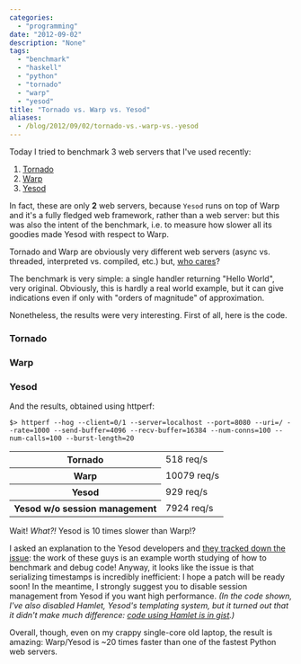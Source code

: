 ```yaml
---
categories:
  - "programming"
date: "2012-09-02"
description: "None"
tags:
  - "benchmark"
  - "haskell"
  - "python"
  - "tornado"
  - "warp"
  - "yesod"
title: "Tornado vs. Warp vs. Yesod"
aliases:
  - /blog/2012/09/02/tornado-vs.-warp-vs.-yesod
---
```


Today I tried to benchmark 3 web servers that I've used recently: 

  1. [Tornado][1]
  2. [Warp][2]
  3. [Yesod][3]

In fact, these are only **2** web servers, because `Yesod` runs on top of Warp
and it's a fully fledged web framework, rather than a web server: but this was
also the intent of the benchmark, i.e. to measure how slower all its goodies
made Yesod with respect to Warp.

Tornado and Warp are obviously very different
web servers (async vs. threaded, interpreted vs. compiled, etc.) but, [who
cares][4]?

The benchmark is very simple: a single handler returning "Hello
World", very original. Obviously, this is hardly a real world example, but it
can give indications even if only with "orders of magnitude" of approximation.

Nonetheless, the results were very interesting. First of all, here is the code.

### Tornado

<script src="https://gist.github.com/3567006.js?file=tornadoweb.py"></script>

### Warp

<script src="https://gist.github.com/3567006.js?file=warp.hs"></script>

### Yesod

<script src="https://gist.github.com/3567006.js?file=yesod.hs"></script>

And the results, obtained using httperf:

    $> httperf --hog --client=0/1 --server=localhost --port=8080 --uri=/ --rate=1000 --send-buffer=4096 --recv-buffer=16384 --num-conns=100 --num-calls=100 --burst-length=20

<table>
<tr>
<th>Tornado</th>
<td>518 req/s</td>
</tr>
<tr>
<th>Warp</th>
<td>10079 req/s</td>
</tr>
<tr>
<th>Yesod</th>
<td>929 req/s</td>
</tr>
<tr>
<th>Yesod w/o session management</th>
<td>7924 req/s</td>
</tr>
</table>

Wait! _What?!_ Yesod is 10 times slower than Warp!?

I asked an explanation to the Yesod developers and [they tracked down the
issue][5]: the work of these guys is an example worth studying of how to
benchmark and debug code! Anyway, it looks like the issue is that serializing
timestamps is incredibly inefficient: I hope a patch will be ready soon! In the
meantime, I strongly suggest you to disable session management from Yesod if
you want high performance. _(In the code shown, I've also disabled Hamlet,
Yesod's templating system, but it turned out that it didn't make much
difference: [code using Hamlet is in gist][6].)_

Overall, though, even on my crappy single-core old laptop, the result is
amazing: Warp/Yesod is ~20 times faster than one of the fastest Python web
servers.

   [1]: http://www.tornadoweb.org/ (Tornado)
   [2]: http://hackage.haskell.org/package/warp/ (Warp)
   [3]: http://www.yesodweb.com/ (Yesod)
   [4]: http://ziutek.github.com/web_bench/
   [5]: https://github.com/yesodweb/yesod/issues/415
   [6]: https://gist.github.com/3567006/76f6245c21adc5576f201bcf83437269e8f56d93
